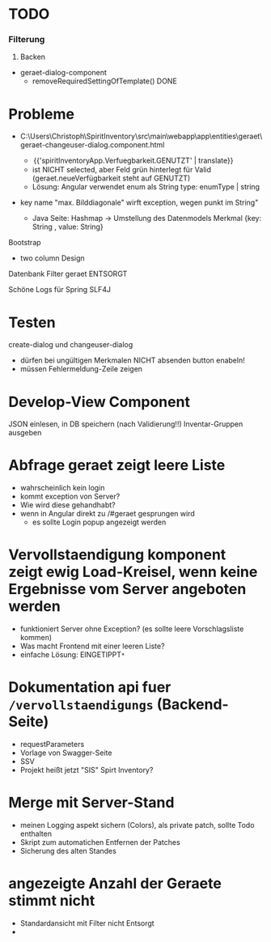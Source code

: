 TODO
====
### Filterung
1. Backen

- geraet-dialog-component
	- removeRequiredSettingOfTemplate() DONE



# Probleme

- C:\Users\Christoph\SpiritInventory\src\main\webapp\app\entities\geraet\geraet-changeuser-dialog.component.html
	-  <option value="GENUTZT" selected>{{'spiritInventoryApp.Verfuegbarkeit.GENUTZT' | translate}}</option>
	-  ist NICHT selected, aber Feld grün hinterlegt für Valid (geraet.neueVerfügbarkeit steht auf GENUTZT)
	- Lösung: Angular verwendet enum als String type: enumType | string

- key name "max. Bilddiagonale" wirft exception, wegen punkt im String"
	- Java Seite: Hashmap
-> Umstellung des Datenmodels
Merkmal {key: String , value: String}

Bootstrap
- two column Design

Datenbank Filter geraet ENTSORGT

Schöne Logs für Spring SLF4J

# Testen
create-dialog und 
changeuser-dialog 
- dürfen bei ungültigen Merkmalen NICHT absenden button enabeln!
- müssen Fehlermeldung-Zeile zeigen


# Develop-View Component
JSON einlesen, in DB speichern (nach Validierung!!)
Inventar-Gruppen ausgeben

# Abfrage geraet zeigt leere Liste
- wahrscheinlich kein login
- kommt exception von Server?
- Wie wird diese gehandhabt?
- wenn in Angular direkt zu /#geraet gesprungen wird
	- es sollte Login popup angezeigt werden

# Vervollstaendigung komponent zeigt ewig Load-Kreisel, wenn keine Ergebnisse vom Server angeboten werden
- funktioniert Server ohne Exception? (es sollte leere Vorschlagsliste kommen)
- Was macht Frontend mit einer leeren Liste?
- einfache Lösung: EINGETIPPT`*`

# Dokumentation api fuer `/vervollstaendigungs` (Backend-Seite)
- requestParameters
- Vorlage von Swagger-Seite
- SSV
- Projekt heißt jetzt "SIS" Spirt Inventory?

# Merge mit Server-Stand
- meinen Logging aspekt sichern (Colors), als private patch, sollte Todo enthalten
- Skript zum automatichen Entfernen der Patches
- Sicherung des alten Standes

# angezeigte Anzahl der Geraete stimmt nicht
- Standardansicht mit Filter nicht Entsorgt
- 